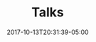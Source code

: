 ---
title: "Talks"
date: 2017-10-13T20:31:39-05:00
draft: false
_build:
  render: true
# prohibit child pages
cascade:
  _build:
    render: false
    list: true # default
banner: "images/talks.jpg"
banner_alt: "Image of David J. Pearce"    
---
